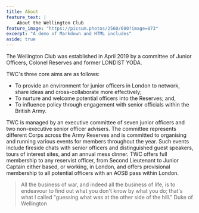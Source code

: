 ```yaml
---
title: About 
feature_text: |
    About the Wellington Club
feature_image: "https://picsum.photos/2560/600?image=873"
excerpt: "A demo of Markdown and HTML includes"
aside: true
---
```


The Wellington Club was established in April 2019 by a committee of Junior Officers, Colonel Reserves and former LONDIST YODA.

TWC's three core aims are as follows:
* To provide an environment for junior officers in London to network, share ideas and cross-collaborate more effectively;
* To nurture and welcome potential officers into the Reserves; and,
* To influence policy through engagement with senior officials within the British Army.

TWC is managed by an executive committee of seven junior officers and two non-executive senior officer advisers. The committee represents different Corps across the Army Reserves and is committed to organising and running various events for members throughout the year. Such events include fireside chats with senior officers and distinguished guest speakers, tours of interest sites, and an annual mess dinner. TWC offers full membership to any reservist officer, from Second Lieutenant to Junior Captain either based, or working, in London, and offers provisional membership to all potential officers with an AOSB pass within London.
> All the business of war, and indeed all the business of life, is to endeavour to find out what you don't know by what you do; that's what I called "guessing what was at the other side of the hill." Duke of Wellington
